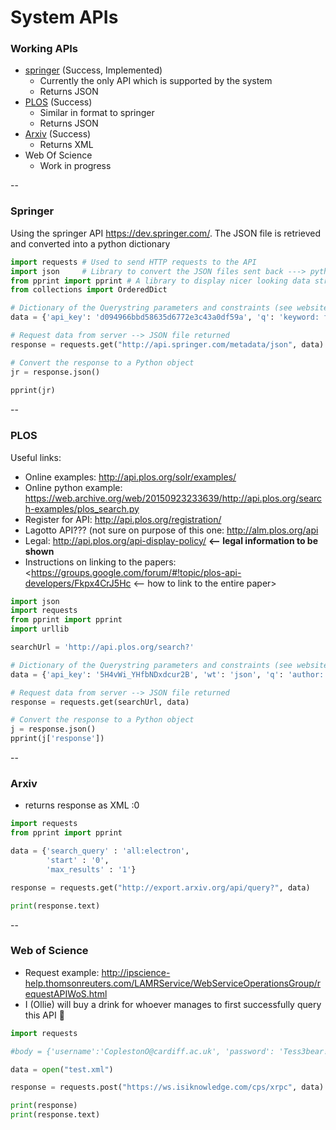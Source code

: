 # System APIs

### Working APIs
* [springer](#springer) (Success, Implemented)
	* Currently the only API which is supported by the system
	* Returns JSON
* [PLOS](#plos) (Success)
	* Similar in format to springer
	* Returns JSON
* [Arxiv](#arxiv) (Success)
	* Returns XML
* Web Of Science
	* Work in progress

--
<span id="springer"/>
### Springer

Using the springer API <https://dev.springer.com/>.  The JSON file is retrieved and converted into a python dictionary

```python
import requests # Used to send HTTP requests to the API
import json     # Library to convert the JSON files sent back ---> python dictionary
from pprint import pprint # A library to display nicer looking data structures
from collections import OrderedDict

# Dictionary of the Querystring parameters and constraints (see website for details)
data = {'api_key': 'd094966bbd58635d6772e3c43a0df59a', 'q': 'keyword: fossil', 'p': '10'}

# Request data from server --> JSON file returned
response = requests.get("http://api.springer.com/metadata/json", data)

# Convert the response to a Python object
jr = response.json()
    
pprint(jr)
```

--
<span id="plos"/>
### PLOS

Useful links:

* Online examples: <http://api.plos.org/solr/examples/>
* Online python example: <https://web.archive.org/web/20150923233639/http://api.plos.org/search-examples/plos_search.py>
* Register for API: <http://api.plos.org/registration/>
* Lagotto API??? (not sure on purpose of this one: <http://alm.plos.org/api>
* Legal: <http://api.plos.org/api-display-policy/> **<-- legal information to be shown**
* Instructions on linking to the papers: <https://groups.google.com/forum/#!topic/plos-api-developers/Fkpx4CrJ5Hc <-- how to link to the entire paper>

```python
import json
import requests
from pprint import pprint
import urllib

searchUrl = 'http://api.plos.org/search?'

# Dictionary of the Querystring parameters and constraints (see website for details)
data = {'api_key': '5H4vWi_YHfbNDxdcur2B', 'wt': 'json', 'q': 'author: *', 'p': '10'}

# Request data from server --> JSON file returned
response = requests.get(searchUrl, data)

# Convert the response to a Python object
j = response.json()
pprint(j['response'])

```
--
<span id="arxiv"/>
### Arxiv
* returns response as XML :0


```python
import requests
from pprint import pprint

data = {'search_query' : 'all:electron',
        'start' : '0',
        'max_results' : '1'}

response = requests.get("http://export.arxiv.org/api/query?", data)

print(response.text)
```

--
<span id="arxiv"/>
### Web of Science
* Request example: <http://ipscience-help.thomsonreuters.com/LAMRService/WebServiceOperationsGroup/requestAPIWoS.html>
* I (Ollie) will buy a drink for whoever manages to first successfully query this API 🍺

```python
import requests

#body = {'username':'CoplestonO@cardiff.ac.uk', 'password': 'Tess3bear!'}

data = open("test.xml")

response = requests.post("https://ws.isiknowledge.com/cps/xrpc", data)

print(response)
print(response.text)
```